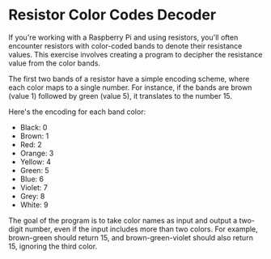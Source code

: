 # Resistor Color Codes Decoder

If you're working with a Raspberry Pi and using resistors, you'll often encounter resistors with color-coded bands to denote their resistance values. This exercise involves creating a program to decipher the resistance value from the color bands.

The first two bands of a resistor have a simple encoding scheme, where each color maps to a single number. For instance, if the bands are brown (value 1) followed by green (value 5), it translates to the number 15.

Here's the encoding for each band color:

- Black: 0
- Brown: 1
- Red: 2
- Orange: 3
- Yellow: 4
- Green: 5
- Blue: 6
- Violet: 7
- Grey: 8
- White: 9

The goal of the program is to take color names as input and output a two-digit number, even if the input includes more than two colors. For example, brown-green should return 15, and brown-green-violet should also return 15, ignoring the third color.